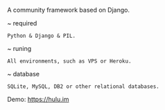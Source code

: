 A community framework based on Django.

~   required
    
    Python & Django & PIL.

~   runing
    
    All environments, such as VPS or Heroku.

~   database

    SQLite, MySQL, DB2 or other relational databases.

Demo:
    https://hulu.im
